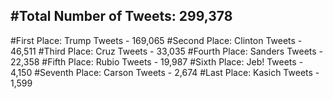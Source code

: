 #Total Number of Tweets: 299,378 
---
#First Place: Trump Tweets - 169,065
#Second Place: Clinton Tweets - 46,511
#Third Place: Cruz Tweets - 33,035
#Fourth Place: Sanders Tweets - 22,358
#Fifth Place: Rubio Tweets - 19,987
#Sixth Place: Jeb! Tweets - 4,150
#Seventh Place: Carson Tweets - 2,674
#Last Place: Kasich Tweets - 1,599
